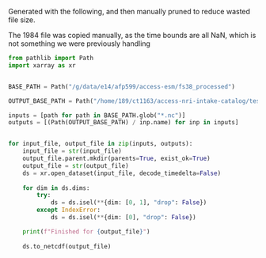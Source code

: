 Generated with the following, and then manually pruned to reduce wasted file size. 

The 1984 file was copied manually, as the time bounds are all NaN, which is not something we were previously handling
```python
from pathlib import Path
import xarray as xr


BASE_PATH = Path("/g/data/e14/afp599/access-esm/fs38_processed")

OUTPUT_BASE_PATH = Path("/home/189/ct1163/access-nri-intake-catalog/tests/data/cmip6")

inputs = [path for path in BASE_PATH.glob("*.nc")]
outputs = [(Path(OUTPUT_BASE_PATH) / inp.name) for inp in inputs]


for input_file, output_file in zip(inputs, outputs):
    input_file = str(input_file)
    output_file.parent.mkdir(parents=True, exist_ok=True)
    output_file = str(output_file)
    ds = xr.open_dataset(input_file, decode_timedelta=False)
    
    for dim in ds.dims:
        try:
            ds = ds.isel(**{dim: [0, 1], "drop": False})
        except IndexError:
            ds = ds.isel(**{dim: [0], "drop": False})

    print(f"Finished for {output_file}")
        
    ds.to_netcdf(output_file)
```
